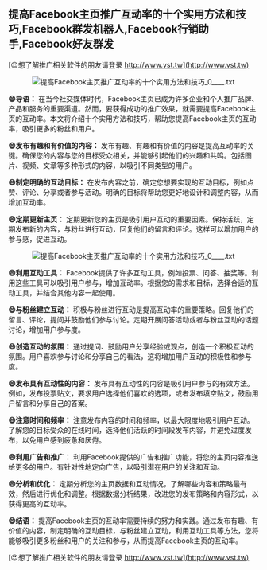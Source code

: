 ## **提高Facebook主页推广互动率的十个实用方法和技巧,Facebook群发机器人,Facebook行销助手,Facebook好友群发**

[😍想了解推广相关软件的朋友请登录 http://www.vst.tw](http://www.vst.tw)

 <center><img src="https://vst.tw/MP4/tuiguang/png/2.png" alt="提高Facebook主页推广互动率的十个实用方法和技巧_0____.txt"></center>

**😄导语：**
在当今社交媒体时代，Facebook主页已成为许多企业和个人推广品牌、产品和服务的重要渠道。然而，要获得成功的推广效果，就需要提高Facebook主页的互动率。本文将介绍十个实用方法和技巧，帮助您提高Facebook主页的互动率，吸引更多的粉丝和用户。

**😄发布有趣和有价值的内容：**
发布有趣、有趣和有价值的内容是提高互动率的关键。确保您的内容与您的目标受众相关，并能够引起他们的兴趣和共鸣。包括图片、视频、文章等多种形式的内容，以吸引不同类型的用户。

**😄制定明确的互动目标：**
在发布内容之前，确定您想要实现的互动目标，例如点赞、评论、分享或者参与活动。明确的目标将帮助您更好地设计和调整内容，从而增加互动率。

**😄定期更新主页：**
定期更新您的主页是吸引用户互动的重要因素。保持活跃，定期发布新的内容，与粉丝进行互动，回复他们的留言和评论。这样可以增加用户的参与感，促进互动。

 <center><img src="https://vst.tw/MP4/tuiguang/png/2.png" alt="提高Facebook主页推广互动率的十个实用方法和技巧_0____.txt"></center>

**😄利用互动工具：**
Facebook提供了许多互动工具，例如投票、问答、抽奖等。利用这些工具可以吸引用户参与，增加互动率。根据您的需求和目标，选择合适的互动工具，并结合其他内容一起使用。

**😄与粉丝建立互动：**
积极与粉丝进行互动是提高互动率的重要策略。回复他们的留言、评论，提问并鼓励他们参与讨论。定期开展问答活动或者与粉丝互动的话题讨论，增加用户参与度。

**😄创造互动的氛围：**
通过提问、鼓励用户分享经验或观点，创造一个积极互动的氛围。用户喜欢参与讨论和分享自己的看法，这将增加用户互动的积极性和参与度。

**😄发布具有互动性的内容：**
发布具有互动性的内容是吸引用户参与的有效方法。例如，发布投票贴文，要求用户选择他们喜欢的选项，或者发布填空贴文，鼓励用户留言和分享自己的答案。

**😄注意时间和频率：**
注意发布内容的时间和频率，以最大限度地吸引用户互动。了解您的目标受众的在线时间，选择他们活跃的时间段发布内容，并避免过度发布，以免用户感到疲惫和厌倦。

**😄利用广告和推广：**
利用Facebook提供的广告和推广功能，将您的主页内容推送给更多的用户。有针对性地定向广告，以吸引潜在用户的关注和互动。

**😄分析和优化：**
定期分析您的主页数据和互动情况，了解哪些内容和策略最有效，然后进行优化和调整。根据数据分析结果，改进您的发布策略和内容形式，以获得更高的互动率。

**😄结语：**
提高Facebook主页的互动率需要持续的努力和实践。通过发布有趣、有价值的内容，制定明确的互动目标，与粉丝建立互动，利用互动工具等方法，您将能够吸引更多粉丝和用户的关注和参与，从而提高Facebook主页的互动率。

[😍想了解推广相关软件的朋友请登录 http://www.vst.tw](http://www.vst.tw)



